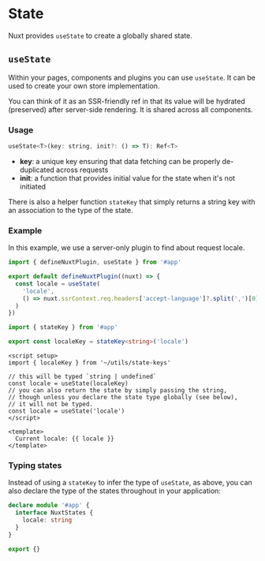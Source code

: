# State

Nuxt provides `useState` to create a globally shared state.

## `useState`

Within your pages, components and plugins you can use `useState`. It can be used to create your own store implementation.

You can think of it as an SSR-friendly ref in that its value will be hydrated (preserved) after server-side rendering. It is shared across all components.

### Usage

```js
useState<T>(key: string, init?: () => T): Ref<T>
```

* **key**: a unique key ensuring that data fetching can be properly de-duplicated across requests
* **init**: a function that provides initial value for the state when it's not initiated

There is also a helper function `stateKey` that simply returns a string key with an association to the type of the state.

### Example

In this example, we use a server-only plugin to find about request locale.

```ts [plugins/locale.server.ts]
import { defineNuxtPlugin, useState } from '#app'

export default defineNuxtPlugin((nuxt) => {
  const locale = useState(
    'locale',
    () => nuxt.ssrContext.req.headers['accept-language']?.split(',')[0]
  )
})
```

```ts [utils/state-keys.ts]
import { stateKey } from '#app'

export const localeKey = stateKey<string>('locale')
```

```vue
<script setup>
import { localeKey } from '~/utils/state-keys'

// this will be typed `string | undefined`
const locale = useState(localeKey)
// you can also return the state by simply passing the string,
// though unless you declare the state type globally (see below),
// it will not be typed.
const locale = useState('locale')
</script>

<template>
  Current locale: {{ locale }}
</template>
```

### Typing states

Instead of using a `stateKey` to infer the type of `useState`, as above, you can also declare the type of the states throughout in your application:

```ts [index.d.ts]
declare module '#app' {
  interface NuxtStates {
    locale: string
  }
}

export {}
```
